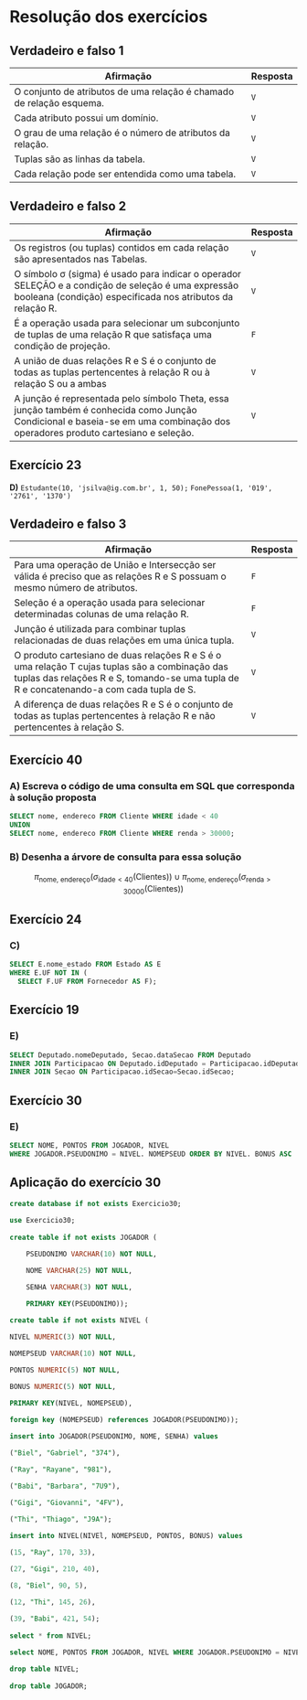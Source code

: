 # Resolução dos exercícios

## Verdadeiro e falso 1

| Afirmação                                                            | Resposta |
| -------------------------------------------------------------------- | -------- |
| O conjunto de atributos de uma relação é chamado de relação esquema. | `V`      |
| Cada atributo possui um domínio.                                     | `V`      |
| O grau de uma relação é o número de atributos da relação.            | `V`      |
| Tuplas são as linhas da tabela.                                      | `V`      |
| Cada relação pode ser entendida como uma tabela.                     | `V`      |

## Verdadeiro e falso 2

| Afirmação                                                                                                                                                                     | Resposta |
| ----------------------------------------------------------------------------------------------------------------------------------------------------------------------------- | -------- |
| Os registros (ou tuplas) contidos em cada relação são apresentados nas Tabelas.                                                                                               | `V`      |
| O símbolo σ (sigma) é usado para indicar o operador SELEÇÃO e a condição de seleção é uma expressão booleana (condição) especificada nos atributos da relação R.              | `V`      |
| É a operação usada para selecionar um subconjunto de tuplas de uma relação R que satisfaça uma condição de projeção.                                                          | `F`      |
| A união de duas relações R e S é o conjunto de todas as tuplas pertencentes à relação R ou à relação S ou a ambas                                                             | `V`      |
| A junção é representada pelo símbolo Theta, essa junção também é conhecida como Junção Condicional e baseia-se em uma combinação dos operadores produto cartesiano e seleção. | `V`      |

## Exercício 23

**D)** `Estudante(10, 'jsilva@ig.com.br', 1, 50);` `FonePessoa(1, '019', '2761', '1370')`

## Verdadeiro e falso 3

| Afirmação                                                                                                                                                                                  | Resposta |
| ------------------------------------------------------------------------------------------------------------------------------------------------------------------------------------------ | -------- |
| Para uma operação de União e Intersecção ser válida é preciso que as relações R e S possuam o mesmo número de atributos.                                                                   | `F`      |
| Seleção é a operação usada para selecionar determinadas colunas de uma relação R.                                                                                                          | `F`      |
| Junção é utilizada para combinar tuplas relacionadas de duas relações em uma única tupla.                                                                                                  | `V`      |
| O produto cartesiano de duas relações R e S é o uma relação T cujas tuplas são a combinação das tuplas das relações R e S, tomando-se uma tupla de R e concatenando-a com cada tupla de S. | `V`      |
| A diferença de duas relações R e S é o conjunto de todas as tuplas pertencentes à relação R e não pertencentes à relação S.                                                                | `V`      |

## Exercício 40

### A) Escreva o código de uma consulta em SQL que corresponda à solução proposta

```sql
SELECT nome, endereco FROM Cliente WHERE idade < 40
UNION
SELECT nome, endereco FROM Cliente WHERE renda > 30000;
```

### B) Desenha a árvore de consulta para essa solução

$$
\pi_{\text{nome, endereço}}(\sigma_{\text{idade}\lt40}(\text{Clientes}))
\cup
\pi_{\text{nome, endereço}}(\sigma_{\text{renda}\gt30000}(\text{Clientes}))
$$

## Exercício 24

### C)

```sql
SELECT E.nome_estado FROM Estado AS E
WHERE E.UF NOT IN (
  SELECT F.UF FROM Fornecedor AS F);
```

## Exercício 19

### E)

```sql
SELECT Deputado.nomeDeputado, Secao.dataSecao FROM Deputado
INNER JOIN Participacao ON Deputado.idDeputado = Participacao.idDeputado
INNER JOIN Secao ON Participacao.idSecao=Secao.idSecao;
```

## Exercício 30

### E)

```sql
SELECT NOME, PONTOS FROM JOGADOR, NIVEL
WHERE JOGADOR.PSEUDONIMO = NIVEL. NOMEPSEUD ORDER BY NIVEL. BONUS ASC
```

## Aplicação do exercício 30

```sql
create database if not exists Exercicio30;
 
use Exercicio30;
 
create table if not exists JOGADOR (

	PSEUDONIMO VARCHAR(10) NOT NULL,

    NOME VARCHAR(25) NOT NULL,

    SENHA VARCHAR(3) NOT NULL,

    PRIMARY KEY(PSEUDONIMO));
 
create table if not exists NIVEL ( 

NIVEL NUMERIC(3) NOT NULL,

NOMEPSEUD VARCHAR(10) NOT NULL,

PONTOS NUMERIC(5) NOT NULL,

BONUS NUMERIC(5) NOT NULL,

PRIMARY KEY(NIVEL, NOMEPSEUD),

foreign key (NOMEPSEUD) references JOGADOR(PSEUDONIMO));
 
insert into JOGADOR(PSEUDONIMO, NOME, SENHA) values

("Biel", "Gabriel", "374"),

("Ray", "Rayane", "981"),

("Babi", "Barbara", "7U9"),

("Gigi", "Giovanni", "4FV"),

("Thi", "Thiago", "J9A");
 
insert into NIVEL(NIVEl, NOMEPSEUD, PONTOS, BONUS) values 

(15, "Ray", 170, 33),

(27, "Gigi", 210, 40),

(8, "Biel", 90, 5),

(12, "Thi", 145, 26),

(39, "Babi", 421, 54);
 
select * from NIVEL;
 
select NOME, PONTOS FROM JOGADOR, NIVEL WHERE JOGADOR.PSEUDONIMO = NIVEL.NOMEPSEUD ORDER BY NIVEL.BONUS ASC;

drop table NIVEL;
 
drop table JOGADOR;
```
